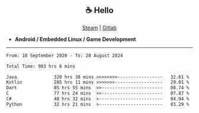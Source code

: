 <h2 align="center"> ☕ Hello </h2>

<p align="center">
  <a href="https://steamcommunity.com/id/Niforances/">Steam</a> |
  <a href="https://gitlab.com/niforances">Gitlab</a>
</p>

 - **Android / Embedded Linux / Game Development**

------

<!--START_SECTION:waka-->

```txt
From: 10 September 2020 - To: 28 August 2024

Total Time: 983 hrs 6 mins

Java              320 hrs 38 mins >>>>>>>>-----------------   32.61 %
Kotlin            285 hrs 11 mins >>>>>>>------------------   29.01 %
Dart              85 hrs 55 mins  >>-----------------------   08.74 %
C                 77 hrs 24 mins  >>-----------------------   07.87 %
C#                48 hrs 32 mins  >------------------------   04.94 %
Python            32 hrs 21 mins  >------------------------   03.29 %
```

<!--END_SECTION:waka-->
